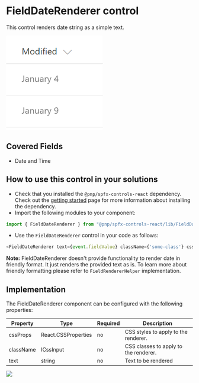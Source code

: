 # FieldDateRenderer control

This control renders date string as a simple text.

![FieldDateRenderer control output](../../assets/FieldDateRenderer.png)

## Covered Fields
- Date and Time

## How to use this control in your solutions

- Check that you installed the `@pnp/spfx-controls-react` dependency. Check out the [getting started](../../#getting-started) page for more information about installing the dependency.
- Import the following modules to your component:

```TypeScript
import { FieldDateRenderer } from "@pnp/spfx-controls-react/lib/FieldDateRenderer";
```

- Use the `FieldDateRenderer` control in your code as follows:

```TypeScript
<FieldDateRenderer text={event.fieldValue} className={'some-class'} cssProps={{ background: '#f00' }} />
```

**Note:** FieldDateRenderer doesn't provide functionality to render date in friendly format. It just renders the provided text as is. To learn more about friendly formatting please refer to `FieldRendererHelper` implementation.

## Implementation

The FieldDateRenderer component can be configured with the following properties:

| Property | Type | Required | Description |
| ---- | ---- | ---- | ---- |
| cssProps | React.CSSProperties | no | CSS styles to apply to the renderer. |
| className | ICssInput | no | CSS classes to apply to the renderer. |
| text | string | no | Text to be rendered |

![](https://telemetry.sharepointpnp.com/sp-dev-fx-controls-react/wiki/controls/fields/FieldDateRenderer)

